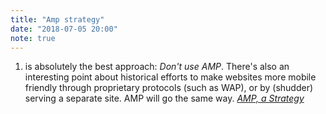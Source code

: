 ```yaml
---
title: "Amp strategy"
date: "2018-07-05 20:00"
note: true
---
```



1) is absolutely the best approach: _Don't use AMP_. There's also an interesting point about historical efforts to make websites more mobile friendly through proprietary protocols (such as WAP), or by (shudder) serving a separate site. AMP will go the same way. <cite><a href="https://meiert.com/en/blog/amp-strategy/">AMP, a Strategy</a></cite>
